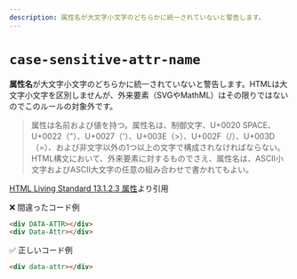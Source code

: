 ```yaml
---
description: 属性名が大文字小文字のどちらかに統一されていないと警告します。
---
```


# `case-sensitive-attr-name`

**属性名**が大文字小文字のどちらかに統一されていないと警告します。HTMLは大文字小文字を区別しませんが、外来要素（SVGやMathML）はその限りではないのでこのルールの対象外です。

<!-- textlint-disable ja-technical-writing/ja-no-mixed-period, ja-technical-writing/no-unmatched-pair -->

> 属性は名前および値を持つ。属性名は、制御文字、U+0020 SPACE、U+0022（"）、U+0027（'）、U+003E（>）、U+002F（/）、U+003D（=）、および非文字以外の1つ以上の文字で構成されなければならない。HTML構文において、外来要素に対するものでさえ、属性名は、ASCII小文字およびASCII大文字の任意の組み合わせで書かれてもよい。

[HTML Living Standard 13.1.2.3 属性](https://momdo.github.io/html/syntax.html#attributes-2:~:text=%E5%B1%9E%E6%80%A7%E3%81%AF%E5%90%8D%E5%89%8D%E3%81%8A%E3%82%88%E3%81%B3%E5%80%A4%E3%82%92%E6%8C%81%E3%81%A4%E3%80%82%E5%B1%9E%E6%80%A7%E5%90%8D%E3%81%AF%E3%80%81%E5%88%B6%E5%BE%A1%E6%96%87%E5%AD%97%E3%80%81U%2B0020%20SPACE%E3%80%81U%2B0022%EF%BC%88%22%EF%BC%89%E3%80%81U%2B0027%EF%BC%88%27%EF%BC%89%E3%80%81U%2B003E%EF%BC%88%3E%EF%BC%89%E3%80%81U%2B002F%EF%BC%88/%EF%BC%89%E3%80%81U%2B003D%EF%BC%88%3D%EF%BC%89%E3%80%81%E3%81%8A%E3%82%88%E3%81%B3%E9%9D%9E%E6%96%87%E5%AD%97%E4%BB%A5%E5%A4%96%E3%81%AE1%E3%81%A4%E4%BB%A5%E4%B8%8A%E3%81%AE%E6%96%87%E5%AD%97%E3%81%A7%E6%A7%8B%E6%88%90%E3%81%95%E3%82%8C%E3%81%AA%E3%81%91%E3%82%8C%E3%81%B0%E3%81%AA%E3%82%89%E3%81%AA%E3%81%84%E3%80%82HTML%E6%A7%8B%E6%96%87%E3%81%AB%E3%81%8A%E3%81%84%E3%81%A6%E3%80%81%E5%A4%96%E6%9D%A5%E8%A6%81%E7%B4%A0%E3%81%AB%E5%AF%BE%E3%81%99%E3%82%8B%E3%82%82%E3%81%AE%E3%81%A7%E3%81%95%E3%81%88%E3%80%81%E5%B1%9E%E6%80%A7%E5%90%8D%E3%81%AF%E3%80%81ASCII%E5%B0%8F%E6%96%87%E5%AD%97%E3%81%8A%E3%82%88%E3%81%B3ASCII%E5%A4%A7%E6%96%87%E5%AD%97%E3%81%AE%E4%BB%BB%E6%84%8F%E3%81%AE%E7%B5%84%E3%81%BF%E5%90%88%E3%82%8F%E3%81%9B%E3%81%A7%E6%9B%B8%E3%81%8B%E3%82%8C%E3%81%A6%E3%82%82%E3%82%88%E3%81%84%E3%80%82)より引用

❌ 間違ったコード例

```html
<div DATA-ATTR></div>
<div Data-Attr></div>
```

✅ 正しいコード例

```html
<div data-attr></div>
```

<!-- textlint-enable ja-technical-writing/ja-no-mixed-period, ja-technical-writing/no-unmatched-pair -->
